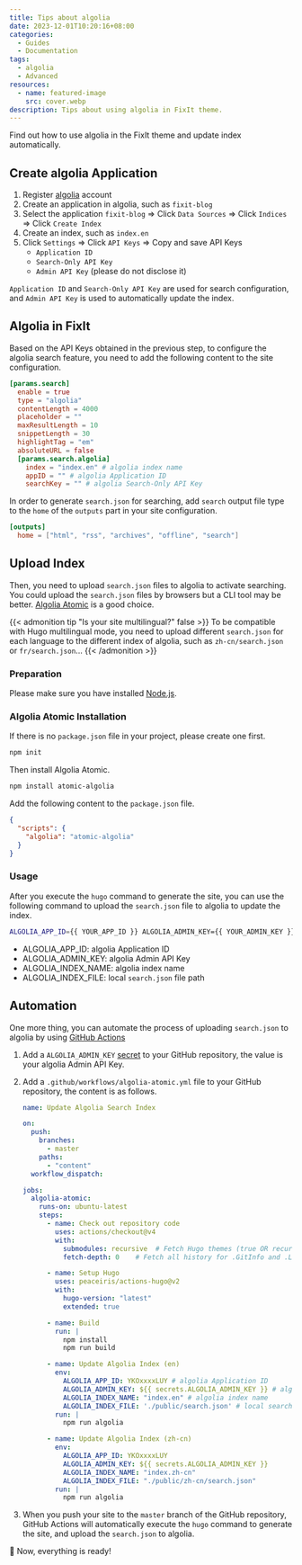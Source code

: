 ```yaml
---
title: Tips about algolia
date: 2023-12-01T10:20:16+08:00
categories:
  - Guides
  - Documentation
tags: 
  - algolia
  - Advanced
resources:
  - name: featured-image
    src: cover.webp
description: Tips about using algolia in FixIt theme.
---
```


Find out how to use algolia in the FixIt theme and update index automatically.

<!--more-->

## Create algolia Application

1. Register [algolia](https://www.algolia.com/) account
2. Create an application in algolia, such as `fixit-blog`
3. Select the application `fixit-blog` => Click `Data Sources` => Click `Indices` => Click `Create Index`
4. Create an index, such as `index.en`
5. Click `Settings` => Click `API Keys` => Copy and save API Keys
    - `Application ID`
    - `Search-Only API Key`
    - `Admin API Key` (please do not disclose it)

`Application ID` and `Search-Only API Key` are used for search configuration, and `Admin API Key` is used to automatically update the index.

## Algolia in FixIt

Based on the API Keys obtained in the previous step, to configure the algolia search feature, you need to add the following content to the site configuration.

```toml
[params.search]
  enable = true
  type = "algolia"
  contentLength = 4000
  placeholder = ""
  maxResultLength = 10
  snippetLength = 30
  highlightTag = "em"
  absoluteURL = false
  [params.search.algolia]
    index = "index.en" # algolia index name
    appID = "" # algolia Application ID
    searchKey = "" # algolia Search-Only API Key
```

In order to generate `search.json` for searching, add `search` output file type to the `home` of the `outputs` part in your site configuration.

```toml
[outputs]
  home = ["html", "rss", "archives", "offline", "search"]
```

## Upload Index

Then, you need to upload `search.json` files to algolia to activate searching.
You could upload the `search.json` files by browsers but a CLI tool may be better.
[Algolia Atomic](https://github.com/chrisdmacrae/atomic-algolia) is a good choice.

{{< admonition tip "Is your site multilingual?" false >}}
To be compatible with Hugo multilingual mode,
you need to upload different `search.json` for each language to the different index of algolia, such as `zh-cn/search.json` or `fr/search.json`...
{{< /admonition >}}

### Preparation

Please make sure you have installed [Node.js](https://nodejs.org/en/).

### Algolia Atomic Installation

If there is no `package.json` file in your project, please create one first.

```bash
npm init
```

Then install Algolia Atomic.

```bash
npm install atomic-algolia
```

Add the following content to the `package.json` file.

```json
{
  "scripts": {
    "algolia": "atomic-algolia"
  }
}
```

### Usage

After you execute the `hugo` command to generate the site, you can use the following command to upload the `search.json` file to algolia to update the index.

```bash
ALGOLIA_APP_ID={{ YOUR_APP_ID }} ALGOLIA_ADMIN_KEY={{ YOUR_ADMIN_KEY }} ALGOLIA_INDEX_NAME={{ YOUR_INDEX_NAME }} ALGOLIA_INDEX_FILE={{ YOUR_FILE_PATH }} npm run algolia
```

- ALGOLIA_APP_ID: algolia Application ID
- ALGOLIA_ADMIN_KEY: algolia Admin API Key
- ALGOLIA_INDEX_NAME: algolia index name
- ALGOLIA_INDEX_FILE: local `search.json` file path

## Automation

One more thing, you can automate the process of uploading `search.json` to algolia by using [GitHub Actions](https://github.com/features/actions)

1. Add a `ALGOLIA_ADMIN_KEY` [secret](https://docs.github.com/en/actions/reference/encrypted-secrets) to your GitHub repository, the value is your algolia Admin API Key.
2. Add a `.github/workflows/algolia-atomic.yml` file to your GitHub repository, the content is as follows.

    ```yaml {title="algolia-atomic.yml"}
    name: Update Algolia Search Index

    on:
      push:
        branches:
          - master
        paths:
          - "content"
      workflow_dispatch:

    jobs:
      algolia-atomic:
        runs-on: ubuntu-latest
        steps:
          - name: Check out repository code
            uses: actions/checkout@v4
            with:
              submodules: recursive  # Fetch Hugo themes (true OR recursive)
              fetch-depth: 0    # Fetch all history for .GitInfo and .Lastmod

          - name: Setup Hugo
            uses: peaceiris/actions-hugo@v2
            with:
              hugo-version: "latest"
              extended: true

          - name: Build
            run: |
              npm install
              npm run build

          - name: Update Algolia Index (en)
            env:
              ALGOLIA_APP_ID: YKOxxxxLUY # algolia Application ID
              ALGOLIA_ADMIN_KEY: ${{ secrets.ALGOLIA_ADMIN_KEY }} # algolia Admin API Key
              ALGOLIA_INDEX_NAME: "index.en" # algolia index name
              ALGOLIA_INDEX_FILE: './public/search.json' # local search.json file path
            run: |
              npm run algolia

          - name: Update Algolia Index (zh-cn)
            env:
              ALGOLIA_APP_ID: YKOxxxxLUY
              ALGOLIA_ADMIN_KEY: ${{ secrets.ALGOLIA_ADMIN_KEY }}
              ALGOLIA_INDEX_NAME: "index.zh-cn"
              ALGOLIA_INDEX_FILE: "./public/zh-cn/search.json"
            run: |
              npm run algolia
    ```

3. When you push your site to the `master` branch of the GitHub repository, GitHub Actions will automatically execute the `hugo` command to generate the site, and upload the `search.json` to algolia.

🎉 Now, everything is ready!
